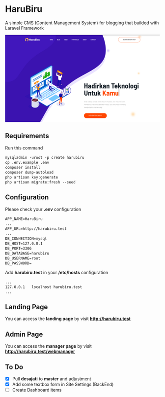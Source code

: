 # HaruBiru
A simple CMS (Content Management System) for blogging that builded with Laravel Framework

<p align="center">
	<a name="top" href="https://github.com/anwareset/harubiru"><img src="https://github.com/anwareset/harubiru/raw/master/harubiru1.png"></a>
</p>

## Requirements
Run this command
```text
mysqladmin -uroot -p create harubiru
cp .env.example .env
composer install
composer dump-autoload
php artisan key:generate
php artisan migrate:fresh --seed
```

## Configuration
Please check your <b>.env</b> configuration
```text
APP_NAME=HaruBiru
...
APP_URL=http://harubiru.test
...
DB_CONNECTION=mysql
DB_HOST=127.0.0.1
DB_PORT=3306
DB_DATABASE=harubiru
DB_USERNAME=root
DB_PASSWORD=
```

Add <b>harubiru.test</b> in your <b>/etc/hosts</b> configuration
```text
...
127.0.0.1	localhost harubiru.test
...
```

## Landing Page
You can access the <b>landing page</b> by visit <b>http://harubiru.test</b>

## Admin Page
You can access the <b>manager page</b> by visit <b>http://harubiru.test/webmanager</b>

## To Do
- [x] Pull <b>desajati</b> to <b>master</b> and adjustment
- [x] Add some textbox form in Site Settings (BackEnd)
- [ ] Create Dashboard items